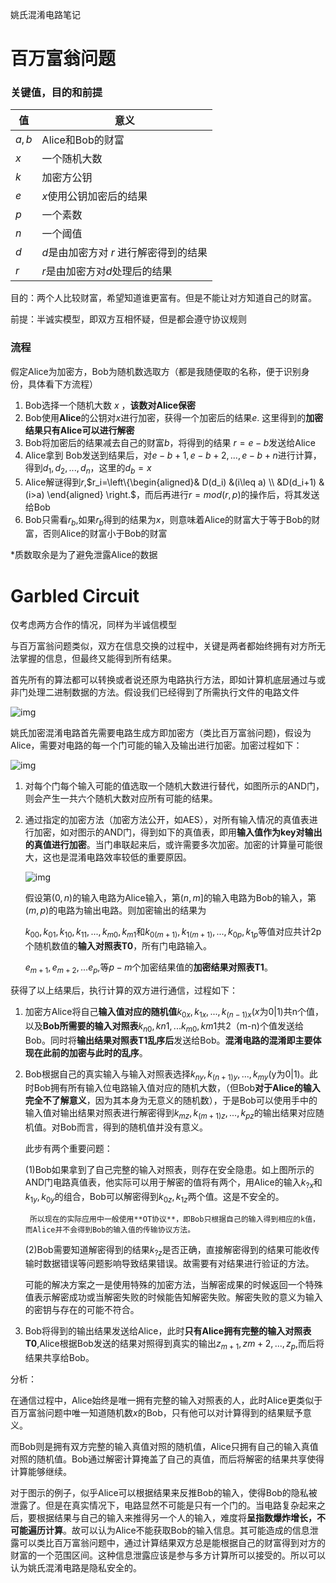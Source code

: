 姚氏混淆电路笔记

# 百万富翁问题

### 关键值，目的和前提

| 值    | 意义                                   |
| ----- | -------------------------------------- |
| $a,b$ | Alice和Bob的财富                       |
| $x$   | 一个随机大数                           |
| $k$   | 加密方公钥                             |
| $e$   | $x$使用公钥加密后的结果                |
| $p$   | 一个素数                               |
| $n$   | 一个阈值                               |
| $d$   | $d$是由加密方对 $r$ 进行解密得到的结果 |
| $r$   | $r$是由加密方对$d$处理后的结果         |

目的：两个人比较财富，希望知道谁更富有。但是不能让对方知道自己的财富。

前提：半诚实模型，即双方互相怀疑，但是都会遵守协议规则

### 流程

假定Alice为加密方，Bob为随机数选取方（都是我随便取的名称，便于识别身份，具体看下方流程）

1. Bob选择一个随机大数 $x$ ，**该数对Alice保密**
2. Bob使用**Alice**的公钥对$x$进行加密，获得一个加密后的结果$e$. 这里得到的**加密结果只有Alice可以进行解密**
3. Bob将加密后的结果减去自己的财富$b$，将得到的结果 $r=e-b$发送给Alice
4. Alice拿到 Bob发送到结果后，对$e-b+1,e-b+2,...,e-b+n$进行计算，得到$d_1,d_2,...,d_n$，这里的$d_b=x$
5. Alice解谜得到$r$,$r_i=\left\{\begin{aligned}& D(d_i) &(i\leq a) \\ &D(d_i+1) &(i>a) \end{aligned} \right.$，而后再进行$r=mod(r,p)$的操作后，将其发送给Bob
6. Bob只需看$r_b$,如果$r_b$得到的结果为$x$，则意味着Alice的财富大于等于Bob的财富，否则Alice的财富小于Bob的财富

*质数取余是为了避免泄露Alice的数据


# Garbled Circuit

仅考虑两方合作的情况，同样为半诚信模型

与百万富翁问题类似，双方在信息交换的过程中，关键是两者都始终拥有对方所无法掌握的信息，但最终又能得到所有结果。

首先所有的算法都可以转换或者说还原为电路执行方法，即如计算机底层通过与或非门处理二进制数据的方法。假设我们已经得到了所需执行文件的电路文件

![img](https://pic2.zhimg.com/80/v2-9304af3c65759fa13885147c659c6749_720w.jpg)

姚氏加密混淆电路首先需要电路生成方即加密方（类比百万富翁问题)，假设为Alice，需要对电路的每一个门可能的输入及输出进行加密。加密过程如下：

![img](https://pic3.zhimg.com/80/v2-4f6e168381775765f530bd14ebef987e_720w.jpg)



1. 对每个门每个输入可能的值选取一个随机大数进行替代，如图所示的AND门，则会产生一共六个随机大数对应所有可能的结果。

2. 通过指定的加密方法（加密方法公开，如AES），对所有输入情况的真值表进行加密，如对图示的AND门，得到如下的真值表，即用**输入值作为key对输出的真值进行加密**。当门串联起来后，或许需要多次加密。加密的计算量可能很大，这也是混淆电路效率较低的重要原因。

   ![img](https://pic2.zhimg.com/80/v2-6651b7b9d6fc1bf74daaf6cea5cc8cb5_720w.jpg)

   假设第$(0,n)$的输入电路为Alice输入，第$(n,m]$的输入电路为Bob的输入，第$(m,p)$的电路为输出电路。则加密输出的结果为

   $k_{00},k_{01},k_{10},k_{11},...,k_{m0},k_{m1}$和$k_{0(m+1)},k_{1(m+1)},...,k_{0p},k_{1p}$等值对应共计2p个随机数值的**输入对照表T0**，所有门电路输入。

   $e_{m+1},e_{m+2},...e_p,$等$p-m$个加密结果值的**加密结果对照表T1**。

获得了以上结果后，执行计算的双方进行通信，过程如下：

1. 加密方Alice将自己**输入值对应的随机值**$k_{0x},k_{1x},...,k_{(n-1)x}$($x$为0|1)共n个值，以及**Bob所需要的输入对照表**$k_{n0},k{n1},...k_{m0},k{m1}$共2（m-n)个值发送给Bob。同时将**输出结果对照表T1乱序后**发送给Bob。**混淆电路的混淆即主要体现在此前的加密与此时的乱序**。

2. Bob根据自己的真实输入与输入对照表选择$k_{ny},k_{(n+1)y},...,k_{my}$(y为0|1)。此时Bob拥有所有输入位电路输入值对应的随机大数，（但Bob**对于Alice的输入完全不了解意义**，因为其本身为无意义的随机数），于是Bob可以使用手中的输入值对输出结果对照表进行解密得到$k_{mz},k_{(m+1)z},...,k_{pz}$的输出结果对应随机值。对Bob而言，得到的随机值并没有意义。

   此步有两个重要问题：

   (1)Bob如果拿到了自己完整的输入对照表，则存在安全隐患。如上图所示的AND门电路真值表，他实际可以用于解密的值将有两个，用Alice的输入$k_{?x}$和$k_{1y},k_{0y}$的组合，Bob可以解密得到$k_{0z},k_{1z}$两个值。这是不安全的。

    	所以现在的实际应用中一般使用**OT协议**，即Bob只根据自己的输入得到相应的k值，而Alice并不会得到Bob的输入值的传输协议方法。

   (2)Bob需要知道解密得到的结果$k_{?z}$是否正确，直接解密得到的结果可能收传输时数据错误等问题影响导致结果错误。故需要有对结果进行验证的方法。

   ​     可能的解决方案之一是使用特殊的加密方法，当解密成果的时候返回一个特殊值表示解密成功或当解密失败的时候能告知解密失败。解密失败的意义为输入的密钥与存在的可能不符合。

3. Bob将得到的输出结果发送给Alice，此时**只有Alice拥有完整的输入对照表T0**,Alice根据Bob发送的结果对照得到真实的输出$z_{m+1},z{m+2},...,z_{p}$,而后将结果共享给Bob。



分析：

在通信过程中，Alice始终是唯一拥有完整的输入对照表的人，此时Alice更类似于百万富翁问题中唯一知道随机数$x$的Bob，只有他可以对计算得到的结果赋予意义。

而Bob则是拥有双方完整的输入真值对照的随机值，Alice只拥有自己的输入真值对照的随机值。Bob通过解密计算掩盖了自己的真值，而后将解密的结果共享使得计算能够继续。

对于图示的例子，似乎Alice可以根据结果来反推Bob的输入，使得Bob的隐私被泄露了。但是在真实情况下，电路显然不可能是只有一个门的。当电路复杂起来之后，要根据结果与自己的输入来推得另一个人的输入，难度将**呈指数爆炸增长，不可能遍历计算**。故可以认为Alice不能获取Bob的输入信息。其可能造成的信息泄露可以类比百万富翁问题中，通过计算结果双方总是能根据自己的财富得到对方的财富的一个范围区间。这种信息泄露应该是参与多方计算所可以接受的。所以可以认为姚氏混淆电路是隐私安全的。